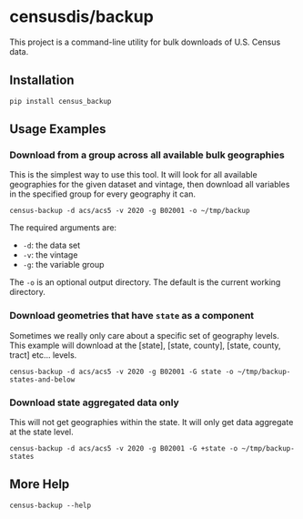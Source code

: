# censusdis/backup

This project is a command-line utility for bulk downloads of 
U.S. Census data.

## Installation

```shell
pip install census_backup
```

## Usage Examples

### Download from a group across all available bulk geographies

This is the simplest way to use this tool. It will look for all
available geographies for the given dataset and vintage, then
download all variables in the specified group for every geography
it can.

```shell
census-backup -d acs/acs5 -v 2020 -g B02001 -o ~/tmp/backup
```

The required arguments are:

- `-d`: the data set
- `-v`: the vintage
- `-g`: the variable group

The `-o` is an optional output directory. The default is the current working
directory.

### Download geometries that have `state` as a component

Sometimes we really only care about a specific set of geography
levels. This example will download at the [state], [state, county],
[state, county, tract] etc... levels.

```shell
census-backup -d acs/acs5 -v 2020 -g B02001 -G state -o ~/tmp/backup-states-and-below
```

### Download state aggregated data only

This will not get geographies within the state. It will only get data
aggregate at the state level.

```shell
census-backup -d acs/acs5 -v 2020 -g B02001 -G +state -o ~/tmp/backup-states
```

## More Help

```shell
census-backup --help
```